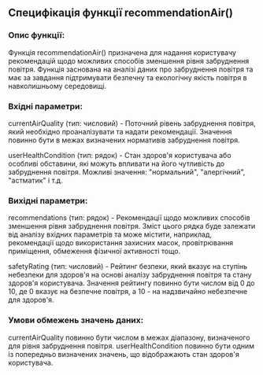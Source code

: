 ## Специфікація функції recommendationAir()
### Опис функції:
Функція recommendationAir() призначена для надання користувачу рекомендацій щодо можливих способів зменшення рівня забруднення повітря. Функція заснована на аналізі даних про забруднення повітря та має за завдання підтримувати безпечну та екологічну якість повітря в навколишньому середовищі.

### Вхідні параметри:
currentAirQuality (тип: числовий) - Поточний рівень забруднення повітря, який необхідно проаналізувати та надати рекомендації. Значення повинно бути в межах визначених нормативів забруднення повітря.

userHealthCondition (тип: рядок) - Стан здоров'я користувача або особливі обставини, які можуть впливати на його чутливість до забруднення повітря. Можливі значення: "нормальний", "алергічний", "астматик" і т.д.

### Вихідні параметри:
recommendations (тип: рядок) - Рекомендації щодо можливих способів зменшення рівня забруднення повітря. Зміст цього рядка буде залежати від аналізу вхідних параметрів та може містити, наприклад, рекомендації щодо використання захисних масок, провітрювання приміщення, обмеження фізичної активності тощо.

safetyRating (тип: числовий) - Рейтинг безпеки, який вказує на ступінь небезпеки для здоров'я на основі аналізу забруднення повітря та стану здоров'я користувача. Значення рейтингу повинно бути числом від 0 до 10, де 0 вказує на безпечне повітря, а 10 - на надзвичайно небезпечне для здоров'я.

### Умови обмежень значень даних:
currentAirQuality повинно бути числом в межах діапазону, визначеного для рівня забруднення повітря.
userHealthCondition повинно бути одним із попередньо визначених значень, що відображають стан здоров'я користувача.
